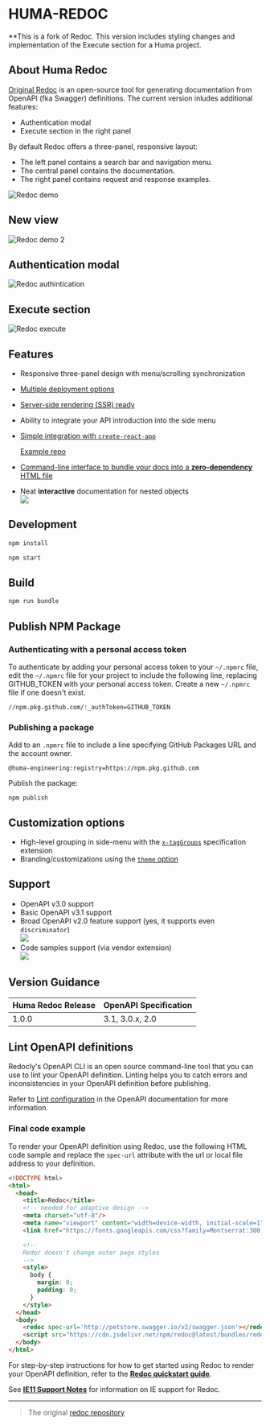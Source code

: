 # HUMA-REDOC

**This is a fork of Redoc. This version includes styling changes and implementation of the Execute section for a Huma project.

## About Huma Redoc

[Original Redoc](https://github.com/Redocly/redoc) is an open-source tool for generating documentation from OpenAPI (fka Swagger) definitions. The current version inludes additional features:

- Authentication modal
- Execute section in the right panel

By default Redoc offers a three-panel, responsive layout:

- The left panel contains a search bar and navigation menu.
- The central panel contains the documentation.
- The right panel contains request and response examples.

![Redoc demo](https://github.com/huma-engineering/huma-redoc/blob/master/demo/redoc-demo.png)

## New view
![Redoc demo 2](https://github.com/huma-engineering/huma-redoc/blob/master/demo/redoc-demo-2.png)

## Authentication modal
![Redoc authintication](https://github.com/huma-engineering/huma-redoc/blob/master/demo/authentication.png)

## Execute section
![Redoc execute](https://github.com/huma-engineering/huma-redoc/blob/master/demo/execute.png)

## Features
- Responsive three-panel design with menu/scrolling synchronization
- [Multiple deployment options](https://redoc.ly/docs/redoc/quickstart/intro/)
- [Server-side rendering (SSR) ready](https://redoc.ly/docs/redoc/quickstart/cli/#redoc-cli-commands)
- Ability to integrate your API introduction into the side menu
- [Simple integration with `create-react-app`](https://redoc.ly/docs/redoc/quickstart/react/)

  [Example repo](https://github.com/APIs-guru/create-react-app-redoc)
- [Command-line interface to bundle your docs into a **zero-dependency** HTML file](https://redoc.ly/docs/redoc/quickstart/cli/)
- Neat **interactive** documentation for nested objects <br>
  ![](docs/images/nested-demo.gif)

## Development
```bash
npm install
```
```bash
npm start
```

## Build 
```bash
npm run bundle
```

## Publish NPM Package

### Authenticating with a personal access token

To authenticate by adding your personal access token to your `~/.npmrc` file, edit the `~/.npmrc` file for your project to include the following line, replacing GITHUB_TOKEN with your personal access token. Create a new `~/.npmrc` file if one doesn't exist.
```
//npm.pkg.github.com/:_authToken=GITHUB_TOKEN
```
### Publishing a package

Add to an `.npmrc` file to include a line specifying GitHub Packages URL and the account owner.
```
@huma-engineering:registry=https://npm.pkg.github.com
```

Publish the package:
```
npm publish
```

## Customization options
- High-level grouping in side-menu with the [`x-tagGroups`](https://redoc.ly/docs/api-reference-docs/specification-extensions/x-tag-groups/) specification extension
- Branding/customizations using the [`theme` option](https://redoc.ly/docs/api-reference-docs/configuration/theming/)

## Support
- OpenAPI v3.0 support
- Basic OpenAPI v3.1 support
- Broad OpenAPI v2.0 feature support (yes, it supports even `discriminator`) <br>
  ![](docs/images/discriminator-demo.gif)
- Code samples support (via vendor extension) <br>
  ![](docs/images/code-samples-demo.gif)

## Version Guidance
| Huma Redoc Release | OpenAPI Specification |
|:--------------|:----------------------|
| 1.0.0 | 3.1, 3.0.x, 2.0       |

## Lint OpenAPI definitions

Redocly's OpenAPI CLI is an open source command-line tool that you can use to lint
your OpenAPI definition. Linting helps you to catch errors and inconsistencies in your
OpenAPI definition before publishing.

Refer to [Lint configuration](https://redoc.ly/docs/cli/guides/lint/) in the OpenAPI documentation for more information.

### Final code example

To render your OpenAPI definition using Redoc, use the following HTML code sample and
replace the `spec-url` attribute with the url or local file address to your definition.

```html
<!DOCTYPE html>
<html>
  <head>
    <title>Redoc</title>
    <!-- needed for adaptive design -->
    <meta charset="utf-8"/>
    <meta name="viewport" content="width=device-width, initial-scale=1">
    <link href="https://fonts.googleapis.com/css?family=Montserrat:300,400,700|Roboto:300,400,700" rel="stylesheet">

    <!--
    Redoc doesn't change outer page styles
    -->
    <style>
      body {
        margin: 0;
        padding: 0;
      }
    </style>
  </head>
  <body>
    <redoc spec-url='http://petstore.swagger.io/v2/swagger.json'></redoc>
    <script src="https://cdn.jsdelivr.net/npm/redoc@latest/bundles/redoc.standalone.js"> </script>
  </body>
</html>

```

For step-by-step instructions for how to get started using Redoc
to render your OpenAPI definition, refer to the
[**Redoc quickstart guide**](https://redoc.ly/docs/redoc/quickstart/intro/).

See [**IE11 Support Notes**](docs/usage-with-ie11.md) for information on
IE support for Redoc.

-----------
> The original [redoc repository](https://github.com/Redocly/redoc)